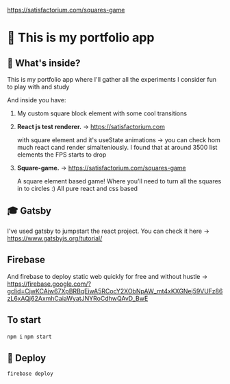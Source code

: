 https://satisfactorium.com/squares-game

# 🚀 This is my portfolio app

## 🧐 What's inside?

This is my portfolio app where I'll gather all the experiments I consider fun to play with and study
    
And inside you have:    
    
1. My custom square block element with some cool transitions 
2.  **React js test renderer.** -> https://satisfactorium.com

    with square element and it's useState animations -> you can check hom much react cand render simalteniously.
    I found that at around 3500 list elements the FPS starts to drop 

3.  **Square-game.** -> https://satisfactorium.com/squares-game

    A square element based game! Where you'll need to turn all the squares in to circles :)
    All pure react and css based

## 🎓 Gatsby

I've used gatsby to jumpstart the react project. You can check it here -> https://www.gatsbyjs.org/tutorial/

## Firebase

And firebase to deploy static web quickly for free and without hustle -> https://firebase.google.com/?gclid=CjwKCAjw67XpBRBqEiwA5RCocY2XObNpAW_mt4xKXGNej59VUFz86zL6xAQj62AxmhCaiaWyatJNYRoCdhwQAvD_BwE

## To start

 `npm i`
 `npm start`

## 💫 Deploy

`firebase deploy`

